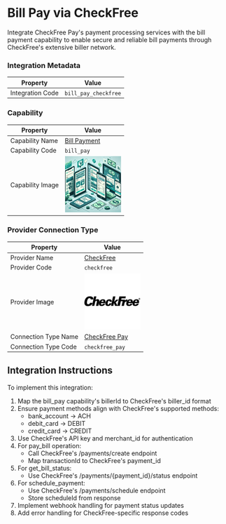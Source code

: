 # Bill Pay via CheckFree
Integrate CheckFree Pay's payment processing services with the bill payment capability to enable secure and reliable bill payments through CheckFree's extensive biller network.

### Integration Metadata
| Property | Value |
|----------|------|
| Integration Code | `bill_pay_checkfree` |

### Capability
| Property | Value |
|----------|------|
| Capability Name | [Bill Payment](../../capability/bill_pay) |
| Capability Code | `bill_pay` |
| Capability Image | ![Bill Payment Capability Square Image](../../capability/bill_pay/images/bill_pay_square.png) |

### Provider Connection Type
| Property | Value |
|----------|------|
| Provider Name | [CheckFree](../../provider/checkfree) |
| Provider Code | `checkfree` |
| Provider Image | ![CheckFree Provider Square Image](../../provider/checkfree/images/checkfree_square.png) |
| Connection Type Name | [CheckFree Pay](../../provider/checkfree#checkfree_pay) |
| Connection Type Code | `checkfree_pay` |

## Integration Instructions
To implement this integration:

1. Map the bill_pay capability's billerId to CheckFree's biller_id format
2. Ensure payment methods align with CheckFree's supported methods:
   - bank_account -> ACH
   - debit_card -> DEBIT
   - credit_card -> CREDIT
3. Use CheckFree's API key and merchant_id for authentication
4. For pay_bill operation:
   - Call CheckFree's /payments/create endpoint
   - Map transactionId to CheckFree's payment_id
5. For get_bill_status:
   - Use CheckFree's /payments/{payment_id}/status endpoint
6. For schedule_payment:
   - Use CheckFree's /payments/schedule endpoint
   - Store scheduleId from response
7. Implement webhook handling for payment status updates
8. Add error handling for CheckFree-specific response codes